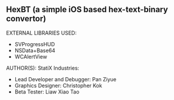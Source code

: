 HexBT (a simple iOS based hex-text-binary convertor)
----------------------------------------------------

EXTERNAL LIBRARIES USED:
* SVProgressHUD
* NSData+Base64
* WCAlertView

AUTHOR(S):
StatiX Industries:
* Lead Developer and Debugger: Pan Ziyue
* Graphics Designer: Christopher Kok
* Beta Tester: Liaw Xiao Tao